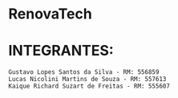 # RenovaTech
# INTEGRANTES:
    Gustavo Lopes Santos da Silva - RM: 556859
    Lucas Nicolini Martins de Souza - RM: 557613
    Kaique Richard Suzart de Freitas - RM: 555607
